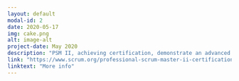 ```yaml
---
layout: default
modal-id: 2
date: 2020-05-17
img: cake.png
alt: image-alt
project-date: May 2020
description: "PSM II, achieving certification, demonstrate an advanced level of Scrum mastery. Price $250.00"
link: "https://www.scrum.org/professional-scrum-master-ii-certification"
linktext: "More info"
---
```

